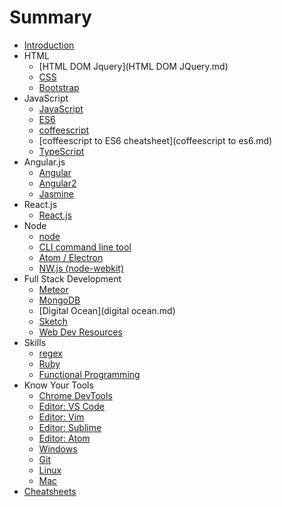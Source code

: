 # Summary

* [Introduction](README.md)
* HTML
   * [HTML DOM Jquery](HTML DOM JQuery.md)
   * [CSS](CSS.md)
   * [Bootstrap](Bootstrap.md)
* JavaScript
   * [JavaScript](javascript.md)
   * [ES6](ES6.md)
   * [coffeescript](coffeescript.md)
   * [coffeescript to ES6 cheatsheet](coffeescript to es6.md)
   * [TypeScript](typescript.md)
* Angular.js
   * [Angular](angularjs.md)
   * [Angular2](angular2.md)
   * [Jasmine](jasmine.md)
* React.js
   * [React.js](reactjs.md)
* Node
   * [node](node.md)
   * [CLI command line tool](cli.md)
   * [Atom / Electron](Atom.md)
   * [NW.js (node-webkit)](nw.md)
* Full Stack Development
   * [Meteor](meteor.md)
   * [MongoDB](mongodb.md)
   * [Digital Ocean](digital ocean.md)
   * [Sketch](sketch.md)
   * [Web Dev Resources](web_dev_resources.md)
* Skills
   * [regex](regex.md)
   * [Ruby](Ruby.md)
   * [Functional Programming](functional_programming.md)
* Know Your Tools
   * [Chrome DevTools](DevTools.md)
   * [Editor: VS Code](editor_vs_code.md)
   * [Editor: Vim](editor_vim.md)
   * [Editor: Sublime](editor.md)
   * [Editor: Atom](editor_atom.md)
   * [Windows](development_tools.md)
   * [Git](git.md)
   * [Linux](linux.md)
   * [Mac](mac.md)
* [Cheatsheets](Cheatsheets/README.md)

